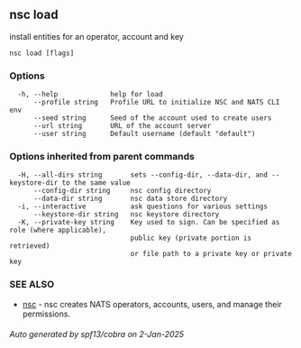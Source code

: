 ## nsc load

install entities for an operator, account and key

```
nsc load [flags]
```

### Options

```
  -h, --help             help for load
      --profile string   Profile URL to initialize NSC and NATS CLI env
      --seed string      Seed of the account used to create users
      --url string       URL of the account server
      --user string      Default username (default "default")
```

### Options inherited from parent commands

```
  -H, --all-dirs string       sets --config-dir, --data-dir, and --keystore-dir to the same value
      --config-dir string     nsc config directory
      --data-dir string       nsc data store directory
  -i, --interactive           ask questions for various settings
      --keystore-dir string   nsc keystore directory
  -K, --private-key string    Key used to sign. Can be specified as role (where applicable),
                              public key (private portion is retrieved)
                              or file path to a private key or private key 
```

### SEE ALSO

* [nsc](nsc.md)	 - nsc creates NATS operators, accounts, users, and manage their permissions.

###### Auto generated by spf13/cobra on 2-Jan-2025
